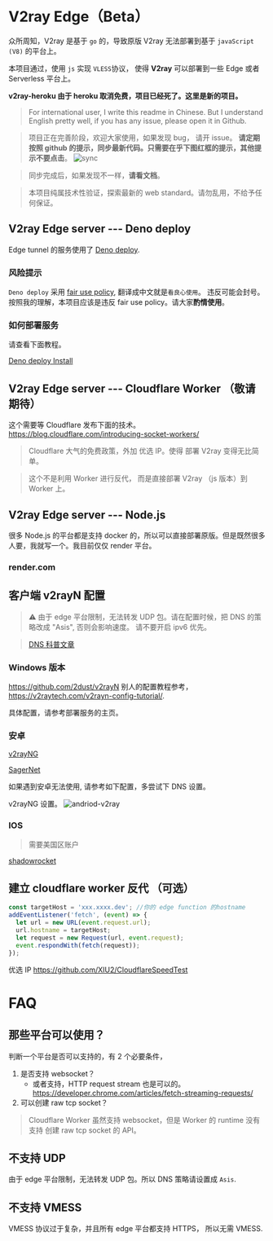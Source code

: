 # V2ray Edge（Beta）

众所周知，V2ray 是基于 `go` 的，导致原版 V2ray 无法部署到基于 `javaScript (V8)` 的平台上。

本项目通过，使用 `js` 实现 `VLESS`协议， 使得 **V2ray** 可以部署到一些 Edge 或者 Serverless 平台上。

**v2ray-heroku 由于 heroku 取消免费，项目已经死了。这里是新的项目。**

> For international user, I write this readme in Chinese. But I understand English pretty well, if you has any issue, please open it in Github.

> 项目正在完善阶段，欢迎大家使用，如果发现 bug， 请开 issue。
> **请定期按照 github 的提示，同步最新代码。只需要在乎下图红框的提示，其他提示不要点击**。
> ![sync](./doc/sync.jpg)

> 同步完成后，如果发现不一样，**请看文档**。

> 本项目纯属技术性验证，探索最新的 web standard。请勿乱用，不给予任何保证。

## V2ray Edge server --- Deno deploy

Edge tunnel 的服务使用了 [Deno deploy](https://deno.com/deploy).

### 风险提示

`Deno deploy` 采用 [fair use policy](https://deno.com/deploy/docs/fair-use-policy), 翻译成中文就是`看良心使用`。 违反可能会封号。
按照我的理解，本项目应该是违反 fair use policy。请大家**酌情使用**。

### 如何部署服务

请查看下面教程。

[Deno deploy Install](./doc/edge-tunnel-deno.md)

## V2ray Edge server --- Cloudflare Worker （敬请期待）

这个需要等 Cloudflare 发布下面的技术。
https://blog.cloudflare.com/introducing-socket-workers/

> Cloudflare 大气的免费政策，外加 优选 IP。使得 部署 V2ray 变得无比简单。

> 这个不是利用 Worker 进行反代， 而是直接部署 V2ray （js 版本）到 Worker 上。

## V2ray Edge server --- Node.js

很多 Node.js 的平台都是支持 docker 的，所以可以直接部署原版。但是既然很多人要，我就写一个。我目前仅仅 render 平台。

### render.com

## 客户端 v2rayN 配置

> ⚠️ 由于 edge 平台限制，无法转发 UDP 包。请在配置时候，把 DNS 的策略改成 "Asis", 否则会影响速度。
> 请不要开启 ipv6 优先。

> [ DNS 科普文章](https://tachyondevel.medium.com/%E6%BC%AB%E8%B0%88%E5%90%84%E7%A7%8D%E9%BB%91%E7%A7%91%E6%8A%80%E5%BC%8F-dns-%E6%8A%80%E6%9C%AF%E5%9C%A8%E4%BB%A3%E7%90%86%E7%8E%AF%E5%A2%83%E4%B8%AD%E7%9A%84%E5%BA%94%E7%94%A8-62c50e58cbd0)

### Windows 版本

https://github.com/2dust/v2rayN
别人的配置教程参考，https://v2raytech.com/v2rayn-config-tutorial/.

具体配置，请参考部署服务的主页。

### 安卓

[v2rayNG](https://github.com/2dust/v2rayNG)

[SagerNet](https://github.com/SagerNet/SagerNet)

如果遇到安卓无法使用, 请参考如下配置，多尝试下 DNS 设置。

v2rayNG 设置。
![andriod-v2ray](./doc/andriod_v2rayn.jpg)

### IOS

> 需要美国区账户

[shadowrocket](https://apps.apple.com/us/app/shadowrocket/id932747118)

## 建立 cloudflare worker 反代 （可选）

```js
const targetHost = 'xxx.xxxx.dev'; //你的 edge function 的hostname
addEventListener('fetch', (event) => {
  let url = new URL(event.request.url);
  url.hostname = targetHost;
  let request = new Request(url, event.request);
  event.respondWith(fetch(request));
});
```

优选 IP https://github.com/XIU2/CloudflareSpeedTest

# FAQ

## 那些平台可以使用？

判断一个平台是否可以支持的，有 2 个必要条件，

1. 是否支持 websocket？
   - 或者支持，HTTP request stream 也是可以的。https://developer.chrome.com/articles/fetch-streaming-requests/
2. 可以创建 raw tcp socket？

> Cloudflare Worker 虽然支持 websocket，但是 Worker 的 runtime 没有支持 创建 raw tcp socket 的 API。

## 不支持 UDP

由于 edge 平台限制，无法转发 UDP 包。所以 DNS 策略请设置成 `Asis`.

## 不支持 VMESS

VMESS 协议过于复杂，并且所有 edge 平台都支持 HTTPS， 所以无需 VMESS.
